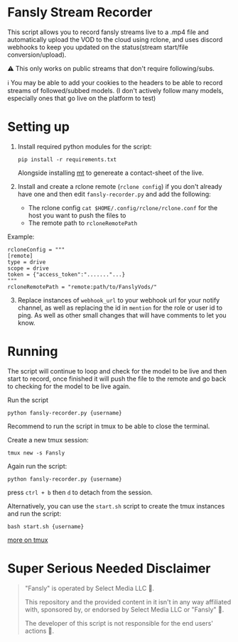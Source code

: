 # Fansly Stream Recorder

This script allows you to record fansly streams live to a .mp4 file and automatically upload the VOD to the cloud using rclone, and uses discord webhooks to keep you updated on the status(stream start/file conversion/upload).

⚠ This only works on public streams that don't require following/subs.

ℹ You may be able to add your cookies to the headers to be able to record streams of followed/subbed models. (I don't actively follow many models, especially ones that go live on the platform to test) 

# Setting up


1. Install required python modules for the script:

   ```
   pip install -r requirements.txt
   ```

   Alongside installing [mt](https://github.com/mutschler/mt#installation-from-source) to genereate a contact-sheet of the live.
2. Install and create a rclone remote (`rclone config`) if you don't already have one and then edit `fansly-recorder.py` and add the following:

   - The rclone config `cat $HOME/.config/rclone/rclone.conf` for the host you want to push the files to
   - The remote path to `rcloneRemotePath`

Example:

```
rcloneConfig = """
[remote]
type = drive
scope = drive
token = {"access_token":"......."...}
"""
rcloneRemotePath = "remote:path/to/FanslyVods/"
```

3. Replace instances of `webhook_url` to your webhook url for your notify channel, as well as replacing the id in `mention` for the role or user id to ping. As well as other small changes that will have comments to let you know. 

# Running

The script will continue to loop and check for the model to be live and then start to record, once finished it will push the file to the remote and go back to checking for the model to be live again.


Run the script

```
python fansly-recorder.py {username}
```

Recommend to run the script in tmux to be able to close the terminal.

Create a new tmux session:

```
tmux new -s Fansly
```

Again run the script:

```
python fansly-recorder.py {username}
```

press `ctrl + b` then `d` to detach from the session.

Alternatively, you can use the `start.sh` script to create the tmux instances and run the script:

```
bash start.sh {username}
``` 

[more on tmux](https://www.hamvocke.com/blog/a-quick-and-easy-guide-to-tmux/)


# Super Serious Needed Disclaimer

> "Fansly" is operated by Select Media LLC 👺.
>
> This repository and the provided content in it isn't in any way affiliated with, sponsored by, or endorsed by Select Media LLC or "Fansly" 👺.
>
> The developer of this script is not responsible for the end users' actions 👺.
